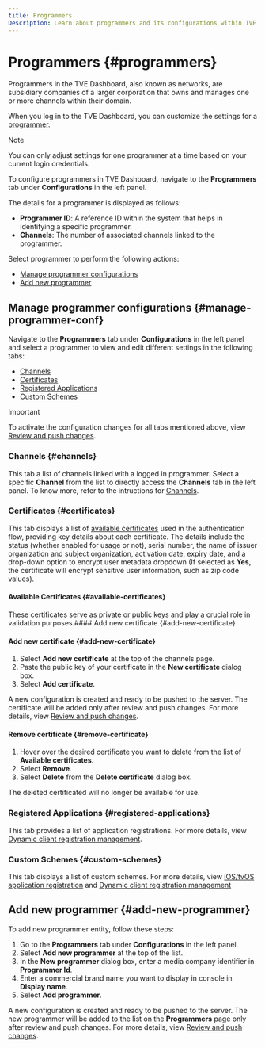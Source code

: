 ```yaml
---
title: Programmers
Description: Learn about programmers and its configurations within TVE dashboard.
---
```

# Programmers {#programmers}

Programmers in the TVE Dashboard, also known as networks, are subsidiary companies of a larger corporation that owns and manages one or more channels within their domain.

When you log in to the TVE Dashboard, you can customize the settings for a [programmer](/help/authentication/glossary.md#programmer).

>[!NOTE]
>
> You can only adjust settings for one programmer at a time based on your current login credentials.

To configure programmers in TVE Dashboard, navigate to the **Programmers** tab under **Configurations** in the left panel.

The details for a programmer is displayed as follows:

* **Programmer ID**: A reference ID within the system that helps in identifying a specific programmer.
* **Channels**: The number of associated channels linked to the programmer.

Select programmer to perform the following actions:

* [Manage programmer configurations](#manage-programmer-conf)
* [Add new programmer](#add-new-programmer)

## Manage programmer configurations {#manage-programmer-conf}

Navigate to the **Programmers** tab under **Configurations** in the left panel and select a programmer to view and edit different settings in the following tabs:

* [Channels](#channels)
* [Certificates](#certificates)
* [Registered Applications](#registered-applications)
* [Custom Schemes](#custom-schemes) 

>[!IMPORTANT]
>
> To activate the configuration changes for all tabs mentioned above, view [Review and push changes](/help/authentication/tve-dashboard-review-push-changes.md). 

### Channels {#channels}

This tab a list of channels linked with a logged in programmer. Select a specific **Channel** from the list to directly access the **Channels** tab in the left panel. To know more, refer to the intructions for [Channels](/help/authentication/tve-dashboard-channels.md).

### Certificates {#certificates}

This tab displays a list of [available certificates](#available-certificates) used in the authentication flow, providing key details about each certificate. The details include the status (whether enabled for usage or not), serial number, the name of issuer organization and subject organization, activation date, expiry date, and a drop-down option to encrypt user metadata dropdown (If selected as **Yes**, the certificate will encrypt sensitive user information, such as zip code values).

#### Available Certificates {#available-certificates}

These certificates serve as private or public keys and play a crucial role in validation purposes.#### Add new certificate {#add-new-certificate}

#### Add new certificate {#add-new-certificate}

1. Select **Add new certificate** at the top of the channels page.
1. Paste the public key of your certificate in the **New certificate** dialog box.
1. Select **Add certificate**.

A new configuration is created and ready to be pushed to the server. The certificate will be added only after review and push changes. For more details, view [Review and push changes](/help/authentication/tve-dashboard-review-push-changes.md).

#### Remove certificate {#remove-certificate}

1. Hover over the desired certificate you want to delete from the list of **Available certificates**.
1. Select **Remove**.
1. Select **Delete** from the **Delete certificate** dialog box.

The deleted certificated will no longer be available for use.

### Registered Applications {#registered-applications}

This tab provides a list of application registrations. For more details, view [Dynamic client registration management](/help/authentication/dynamic-client-registration-management.md).

### Custom Schemes {#custom-schemes}

This tab displays a list of custom schemes. For more details, view [iOS/tvOS application registration](/help/authentication/iostvos-application-registration.md) and [Dynamic client registration management](/help/authentication/dynamic-client-registration-management.md)

## Add new programmer {#add-new-programmer}

To add new programmer entity, follow these steps:

1. Go to the **Programmers** tab under **Configurations** in the left panel.
1. Select **Add new programmer** at the top of the list.
1. In the **New programmer** dialog box, enter a media company identifier in **Programmer Id**.
1. Enter a commercial brand name you want to display in console in **Display name**. 
1. Select **Add programmer**.

A new configuration is created and ready to be pushed to the server. The new programmer will be added to the list on the **Programmers** page only after review and push changes. For more details, view [Review and push changes](/help/authentication/tve-dashboard-review-push-changes.md).

